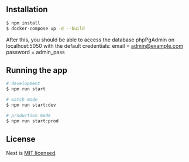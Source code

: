 ## Installation

```bash
$ npm install
$ docker-compose up -d --build
```
After this, you should be able to access the database phpPgAdmin on localhost:5050 with the default credentials:
email = admin@example.com
password = admin_pass

## Running the app

```bash
# development
$ npm run start

# watch mode
$ npm run start:dev

# production mode
$ npm run start:prod
```

## License
Nest is [MIT licensed](LICENSE).
